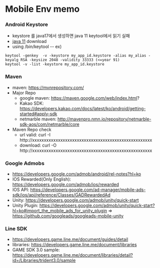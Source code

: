 # Mobile Env memo

### Android Keystore
- keystore  를 java17에서 생성하면 java 11 keytool에서 읽기 실패
- [java 11](https://jdk.java.net/archive/) download
- using <jdk>/bin/keytool
-- ex)
```console
keytool -genkey  -v -keystore my_app_id.keystore -alias my_alias -keyalg RSA -keysize 2048 -validity 33333 (<=year 91)
keytool -v -list -keystore my_app_id.keystore
```

### Maven
- maven: https://mvnrepository.com/
- Major Repo
	- google maven: https://maven.google.com/web/index.html? 
	- Kakao SDK: https://developers.kakao.com/docs/latest/ko/android/getting-started#apply-sdk
	- netmarble maven: http://mavenpro.nmn.io/repository/netmarble-sdk-aos/com/netmarble/core
- Maven Repo check
	- url valid: curl -I http://xxxxxxxxxxxxxxxxxxxxxxxxxxxxxxxxxxxxxxxxxxxxxxxxxxx
	- download: curl -O http://xxxxxxxxxxxxxxxxxxxxxxxxxxxxxxxxxxxxxxxxxxxxxxxxxxx

  
### Google Admobs
- https://developers.google.com/admob/android/rel-notes?hl=ko
- IOS Rewarded(Only English): https://developers.google.com/admob/ios/rewarded
- IOS API: https://developers.google.com/ad-manager/mobile-ads-sdk/ios/api/reference/Classes/GADRewardedAd  
- Unity: https://developers.google.com/admob/unity/quick-start
- Unity Plugin: https://developers.google.com/admob/unity/quick-start?hl=ko#import_the_mobile_ads_for_unity_plugin ⇒ https://github.com/googleads/googleads-mobile-unity 

### Line SDK
- https://developers.game.line.me/document/guides/detail
- libraries: https://developers.game.line.me/document/libraries
- GAME SDK 3.0 sample: https://developers.game.line.me/document/libraries/detail?id=/Libraries/trident3.0/sample 
